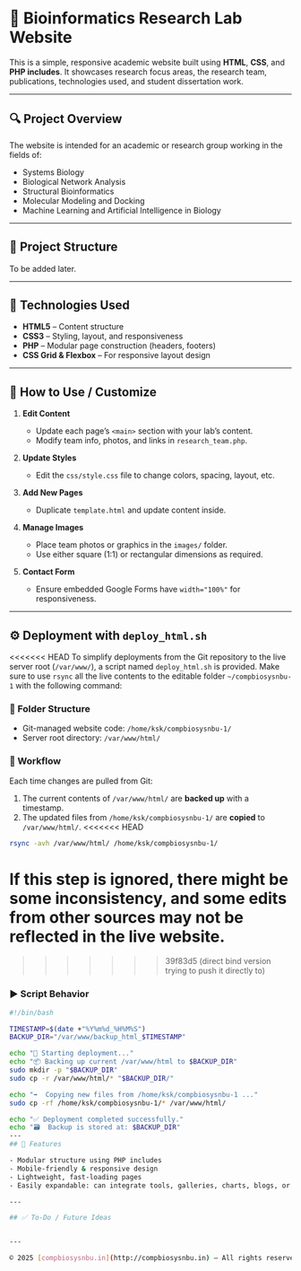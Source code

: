 
# 🧬 Bioinformatics Research Lab Website

This is a simple, responsive academic website built using **HTML**, **CSS**, and **PHP includes**. It showcases research focus areas, the research team, publications, technologies used, and student dissertation work.


---

## 🔍 Project Overview

The website is intended for an academic or research group working in the fields of:

- Systems Biology  
- Biological Network Analysis  
- Structural Bioinformatics  
- Molecular Modeling and Docking  
- Machine Learning and Artificial Intelligence in Biology  

---

## 📁 Project Structure

To be added later.

---

## 🧰 Technologies Used

- **HTML5** – Content structure  
- **CSS3** – Styling, layout, and responsiveness  
- **PHP** – Modular page construction (headers, footers)  
- **CSS Grid & Flexbox** – For responsive layout design  

---

## 📝 How to Use / Customize

1. **Edit Content**
   - Update each page’s `<main>` section with your lab’s content.
   - Modify team info, photos, and links in `research_team.php`.

2. **Update Styles**
   - Edit the `css/style.css` file to change colors, spacing, layout, etc.

3. **Add New Pages**
   - Duplicate `template.html` and update content inside.

4. **Manage Images**
   - Place team photos or graphics in the `images/` folder.
   - Use either square (1:1) or rectangular dimensions as required.

5. **Contact Form**
   - Ensure embedded Google Forms have `width="100%"` for responsiveness.

---
## ⚙️ Deployment with `deploy_html.sh`

<<<<<<< HEAD
To simplify deployments from the Git repository to the live server root (`/var/www/`), a script named `deploy_html.sh` is provided.
Make sure to use `rsync` all the live contents to the editable folder `~/compbiosysnbu-1` with the following command:


### 📂 Folder Structure

- Git-managed website code: `/home/ksk/compbiosysnbu-1/`
- Server root directory: `/var/www/html/`

### 🔁 Workflow

Each time changes are pulled from Git:

1. The current contents of `/var/www/html/` are **backed up** with a timestamp.
2. The updated files from `/home/ksk/compbiosysnbu-1/` are **copied** to `/var/www/html/`.
<<<<<<< HEAD
```bash
rsync -avh /var/www/html/ /home/ksk/compbiosysnbu-1/
```
If this step is ignored, there might be some inconsistency, and some edits from other sources may not be reflected in the live website. 
=======
>>>>>>> 39f83d5 (direct bind version  trying to push it directly to)

### ▶️ Script Behavior

```bash
#!/bin/bash

TIMESTAMP=$(date +"%Y%m%d_%H%M%S")
BACKUP_DIR="/var/www/backup_html_$TIMESTAMP"

echo "🚀 Starting deployment..."
echo "📦 Backing up current /var/www/html to $BACKUP_DIR"
sudo mkdir -p "$BACKUP_DIR"
sudo cp -r /var/www/html/* "$BACKUP_DIR/"

echo "➡️  Copying new files from /home/ksk/compbiosysnbu-1 ..."
sudo cp -rf /home/ksk/compbiosysnbu-1/* /var/www/html/

echo "✅ Deployment completed successfully."
echo "🗃️  Backup is stored at: $BACKUP_DIR"
---
## 🚀 Features

- Modular structure using PHP includes
- Mobile-friendly & responsive design
- Lightweight, fast-loading pages
- Easily expandable: can integrate tools, galleries, charts, blogs, or database connections

---

## ✅ To-Do / Future Ideas


---

© 2025 [compbiosysnbu.in](http://compbiosysnbu.in) – All rights reserved.
